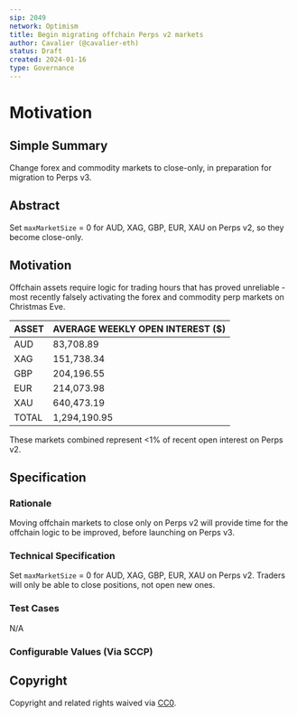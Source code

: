 ```yaml
---
sip: 2049
network: Optimism
title: Begin migrating offchain Perps v2 markets
author: Cavalier (@cavalier-eth)
status: Draft
created: 2024-01-16
type: Governance
---
```


# Motivation
<!--You can leave these HTML comments in your merged SIP and delete the visible duplicate text guides, they will not appear and may be helpful to refer to if you edit it again. This is the suggested template for new SIPs. Note that an SIP number will be assigned by an editor. When opening a pull request to submit your SIP, please use an abbreviated title in the filename, `sip-draft_title_abbrev.md`. The title should be 44 characters or less.-->

## Simple Summary
<!--"If you can't explain it simply, you don't understand it well enough." Simply describe the outcome the proposed changes intends to achieve. This should be non-technical and accessible to a casual community member.-->
Change forex and commodity markets to close-only, in preparation for migration to Perps v3.

## Abstract

<!--A short (~200 word) description of the proposed change, the abstract should clearly describe the proposed change. This is what *will* be done if the SIP is implemented, not *why* it should be done or *how* it will be done. If the SIP proposes deploying a new contract, write, "we propose to deploy a new contract that will do x".-->

Set `maxMarketSize` = 0 for AUD, XAG, GBP, EUR, XAU on Perps v2, so they become close-only.

## Motivation

<!--This is the problem statement. This is the *why* of the SIP. It should clearly explain *why* the current state of the protocol is inadequate.  It is critical that you explain *why* the change is needed, if the SIP proposes changing how something is calculated, you must address *why* the current calculation is inaccurate or wrong. This is not the place to describe how the SIP will address the issue!-->

Offchain assets require logic for trading hours that has proved unreliable - most recently falsely activating the forex and commodity perp markets on Christmas Eve.


| ASSET    | AVERAGE WEEKLY OPEN INTEREST ($)|
|----------|----------------------|
| AUD      | 83,708.89            |
| XAG      | 151,738.34           |
| GBP      | 204,196.55           |
| EUR      | 214,073.98           |
| XAU      | 640,473.19           |
| TOTAL    | 1,294,190.95       |

These markets combined represent <1% of recent open interest on Perps v2.

## Specification

<!--The specification should describe the syntax and semantics of any new feature, there are five sections
1. Overview
2. Rationale
3. Technical Specification
4. Test Cases
5. Configurable Values
-->

### Rationale

<!--This is where you explain the reasoning behind how you propose to solve the problem. Why did you propose to implement the change in this way, what were the considerations and trade-offs. The rationale fleshes out what motivated the design and why particular design decisions were made. It should describe alternate designs that were considered and related work. The rationale may also provide evidence of consensus within the community, and should discuss important objections or concerns raised during discussion.-->

Moving offchain markets to close only on Perps v2 will provide time for the offchain logic to be improved, before launching on Perps v3. 

### Technical Specification

<!--The technical specification should outline the public API of the changes proposed. That is, changes to any of the interfaces Synthetix currently exposes or the creations of new ones.-->

Set `maxMarketSize` = 0 for AUD, XAG, GBP, EUR, XAU on Perps v2. Traders will only be able to close positions, not open new ones.

### Test Cases

<!--Test cases for an implementation are mandatory for SIPs but can be included with the implementation..-->

N/A

### Configurable Values (Via SCCP)

<!--Please list all values configurable via SCCP under this implementation.-->

## Copyright

Copyright and related rights waived via [CC0](https://creativecommons.org/publicdomain/zero/1.0/).
